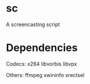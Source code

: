 # sc
A screencasting script

# Dependencies
Codecs:
x264
libvorbis
libvpx

Others:
ffmpeg
xwininfo
xrectsel

